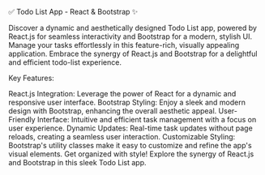 ✅ Todo List App - React & Bootstrap ✨

Discover a dynamic and aesthetically designed Todo List app, powered by React.js for seamless interactivity and Bootstrap for a modern, stylish UI. Manage your tasks effortlessly in this feature-rich, visually appealing application. Embrace the synergy of React.js and Bootstrap for a delightful and efficient todo-list experience.

Key Features:

React.js Integration: Leverage the power of React for a dynamic and responsive user interface.
Bootstrap Styling: Enjoy a sleek and modern design with Bootstrap, enhancing the overall aesthetic appeal.
User-Friendly Interface: Intuitive and efficient task management with a focus on user experience.
Dynamic Updates: Real-time task updates without page reloads, creating a seamless user interaction.
Customizable Styling: Bootstrap's utility classes make it easy to customize and refine the app's visual elements.
Get organized with style! Explore the synergy of React.js and Bootstrap in this sleek Todo List app.
